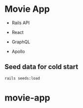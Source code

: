 # Movie App

* Rails API

* React

* GraphQL

* Apollo

## Seed data for cold start
`rails seeds:load`
# movie-app
